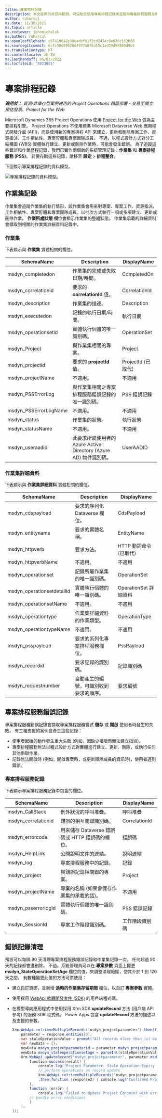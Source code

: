 ```yaml
---
title: 專案排程記錄
description: 本文提供的資訊與範例，可協助您使用專案排程記錄來追蹤與專案排程服務及專案排程 API 相關的失敗。
author: ruhercul
ms.date: 11/30/2021
ms.topic: article
ms.reviewer: johnmichalak
ms.author: ruhercul
ms.openlocfilehash: c57419642e90e4def01f2cd2474c9e82dc162b86
ms.sourcegitcommit: 6cfc50d89528df977a8f6a55c1ad39d99800d9b4
ms.translationtype: HT
ms.contentlocale: zh-TW
ms.lasthandoff: 06/03/2022
ms.locfileid: "8923685"
---
```

# <a name="project-scheduling-logs"></a>專案排程記錄

_**適用於：** 資源/非庫存型案例適用的 Project Operations 精簡部署 - 交易至開立預估發票_、_Project for the Web_

Microsoft Dynamics 365 Project Operations 使用 [Project for the Web](https://support.microsoft.com/office/what-is-project-for-the-web-c19b2421-3c9d-4037-97c6-f66b6e1d2eb5) 做為主要排程引擎。 Project Operations 不使用標準 Microsoft Dataverse Web 應用程式開發介面 (API)，而是使用新的專案排程 API 來建立、更新和刪除專案工作、資源指派、工作相依性、專案貯體和專案團隊成員。 不過，以程式設計方式對分工結構圖 (WBS) 實體執行建立、更新或刪除作業時，可能會發生錯誤。 為了追蹤這些錯誤和作業歷程記錄，我們已實作兩個新的系統管理記錄：**作業集** 和 **專案排程服務 (PSS)**。 若要存取這些記錄，請移至 **設定** \> **排程整合**。

下圖顯示專案排程記錄的資料模型。

![專案排程記錄的資料模型。](media/LOGDATAMODEL.jpg)

## <a name="operation-set-log"></a>作業集記錄

作業集會追蹤作業集的執行情形，該作業集會用來對專案、專案工作、資源指派、工作相依性、專案貯體和專案團隊成員，以批次方式執行一項或多項建立、更新或刪除作業。 **作業所處狀態** 欄位會顯示作業集的整體狀態。 作業集承載的詳細資料會擷取到相關的作業集詳細資料記錄中。

### <a name="operation-set"></a>作業集

下表顯示與 **作業集** 實體相關的欄位。

| SchemaName            | Description                                                                                                  | DisplayName            |
|-----------------------|--------------------------------------------------------------------------------------------------------------|------------------------|
| msdyn_completedon     | 作業集的完成或失敗日期/時間。                                                | CompletedOn            |
| msdyn_correlationid   | 要求的 **correlationId** 值。                                                                  | CorrelationId          |
| msdyn_description     | 作業集的描述。                                                                        | Description            |
| msdyn_executedon      | 記錄的執行日期/時間。                                                                       | 執行日期            |
| msdyn_operationsetId  | 實體執行個體的唯一識別碼。                                                                   | OperationSet           |
| msdyn_Project         | 與作業集相關的專案。                                                            | Project                |
| msdyn_projectid       | 要求的 **projectId** 值。                                                                      | ProjectId (已取代) |
| msdyn_projectName     | 不適用。                                                                                              | 不適用         |
| msdyn_PSSErrorLog     | 與作業集相關之專案排程服務錯誤記錄的唯一識別碼。 | PSS 錯誤記錄          |
| msdyn_PSSErrorLogName | 不適用。                                                                                              | 不適用         |
| msdyn_status          | 作業集的狀態。                                                                             | 執行狀態                 |
| msdyn_statusName      | 不適用。                                                                                              | 不適用         |
| msdyn_useraadid       | 此要求所屬使用者的 Azure Active Directory (Azure AD) 物件識別碼。                     | UserAADID              |

### <a name="operation-set-detail"></a>作業集詳細資料

下表顯示與 **作業集詳細資料** 實體相關的欄位。

| SchemaName                 | Description                                                                                 | DisplayName           |
|----------------------------|---------------------------------------------------------------------------------------------|-----------------------|
| msdyn_cdspayload           | 要求的序列化 Dataverse 欄位。                                            | CdsPayload            |
| msdyn_entityname           | 要求的實體名稱。                                                     | EntityName            |
| msdyn_httpverb             | 要求方法。                                                                         | HTTP 動詞命令 (已取代) |
| msdyn_httpverbName         | 不適用。                                                                             | 不適用        |
| msdyn_operationset         | 記錄所屬作業集的唯一識別碼。                      | OperationSet          |
| msdyn_operationsetdetailId | 實體執行個體的唯一識別碼。                                                  | OperationSet 詳細資料   |
| msdyn_operationsetName     | 不適用。                                                                             | 不適用        |
| msdyn_operationtype        | 作業集詳細資料的作業類型。                                             | OperationType         |
| msdyn_operationtypeName    | 不適用。                                                                             | 不適用        |
| msdyn_psspayload           | 要求的系列化專案排程服務欄位。                           | PssPayload            |
| msdyn_recordid             | 要求記錄的識別碼。                                                       | 記錄識別碼             |
| msdyn_requestnumber        | 自動產生的編號，可識別收到要求的順序。 | 要求編號        |

## <a name="project-scheduling-service-error-logs"></a>專案排程服務錯誤記錄

專案排程服務錯誤記錄會擷取專案排程服務嘗試 **儲存** 或 **開啟** 使用者時發生的失敗。 有三種支援的案例會產生這些記錄：

- 使用者起始的動作發生重大失敗 (例如，因缺少權限而無法建立指派)。
- 專案排程服務無法以程式設計方式對實體進行建立、更新、刪除，或執行任何其他串聯作業。
- 記錄無法開啟時 (例如，開啟專案時，或更新團隊成員的資訊時)，使用者遇到錯誤。

### <a name="project-scheduling-service-log"></a>專案排程服務記錄

下表顯示專案排程服務記錄中包含的欄位。

| SchemaName          | Description                                                                    | DisplayName    |
|---------------------|--------------------------------------------------------------------------------|----------------|
| msdyn_CallStack     | 例外狀況的呼叫堆疊。                                               | 呼叫堆疊     |
| msdyn_correlationid | 錯誤的相互關聯識別碼。                                               | CorrelationId  |
| msdyn_errorcode     | 用來儲存 Dataverse 錯誤碼或 HTTP 錯誤碼的欄位。 | 錯誤碼     |
| msdyn_HelpLink      | 公開說明文件的連結。                                       | 說明連結      |
| msdyn_log           | 專案排程服務中的記錄。                                   | 記錄            |
| msdyn_project       | 與錯誤記錄相關聯的專案。                             | Project        |
| msdyn_projectName   | 專案的名稱 (如果會保存作業集的承載的話)。 | 不適用 |
| msdyn_psserrorlogId | 實體執行個體的唯一識別碼。                                     | PSS 錯誤記錄  |
| msdyn_SessionId     | 專案工作階段識別碼。                                                        | 工作階段識別碼     |

## <a name="error-log-cleanup"></a>錯誤記錄清理

預設可以每隔 90 天清理專案排程服務錯誤記錄和作業集記錄一次。 任何超過 90 天的記錄都會遭刪除。 不過，系統管理員可以在 **專案參數** 頁面上變更 **msdyn_StateOperationSetAge** 欄位的值，來調整清理範圍，使其介於 1 到 120 天之間。 有數種變更此值的方法可供使用：

- 建立自訂頁面，並新增 **過時的作業集存留期間** 欄位，以自訂 **專案參數** 實體。
- 使用採用 [WebApi 軟體開發套件 (SDK)](/powerapps/developer/model-driven-apps/clientapi/reference/xrm-webapi/updaterecord) 的用戶端程式碼。
- 在模型導向應用程式中使用採用 Xrm SDK **updateRecord** 方法 (用戶端 API 參考) 的服務 SDK 程式碼。 Power Apps 包含 **updateRecord** 方法的描述以及支援的參數。

    ```C#
    Xrm.WebApi.retrieveMultipleRecords('msdyn_projectparameter').then(function (response) {
        parameter = response.entities[0];
        var staleOperationValue = prompt("All records older than (x) days will be deleted, please enter X between 1 to 90 days", 1)
        var newData = {};
        newData.msdyn_projectparameterid = parameter.msdyn_projectparameterid;
        newData.msdyn_staleoperationsetage = parseInt(staleOperationValue);
        Xrm.WebApi.updateRecord("msdyn_projectparameter", parameter.msdyn_projectparameterid, newData).then(
            function success(result) {
                console.log("Project Parameter: Stale Operation Expiry is set to: " + newData.msdyn_staleoperationsetage);
                // perform operations on record update
                Xrm.WebApi.retrieveMultipleRecords('msdyn_projectparameter')
                .then(function (response2) { console.log("Confirmed Project Parameter: Stale Operation Expiry is set to: " + response2.entities[0].msdyn_staleoperationsetage) });
            },
            function (error) {
                console.log("Failed to Update Project Ednpoint with error: " + error.message);
            // handle error conditions
            }
        );
    });
    ```
